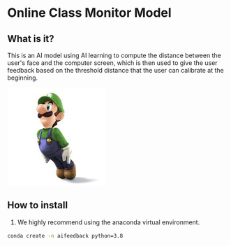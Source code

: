 # Online Class Monitor Model
## What is it?
This is an AI model using AI learning to compute the distance between the user's face and the computer screen, which is then used to give the user feedback based on the threshold distance that the user can calibrate at the beginning.

![image](./frame.jpg)

## How to install
1. We highly recommend using the anaconda virtual environment.
```sh
conda create -n aifeedback python=3.8

```
